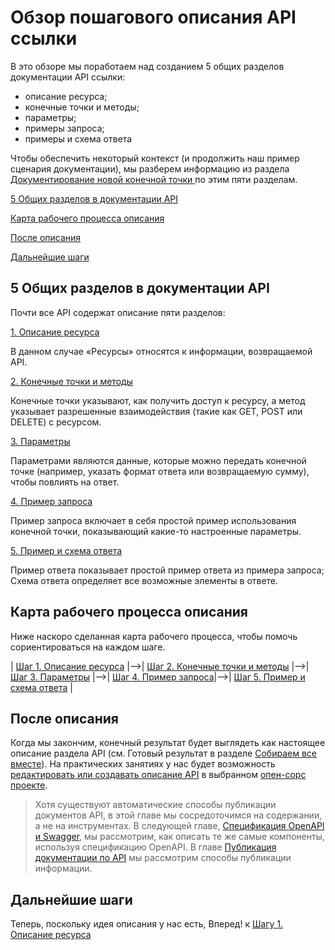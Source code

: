 # Обзор пошагового описания API ссылки

В это обзоре мы поработаем над созданием 5 общих разделов документации API ссылки:

- описание ресурса;
- конечные точки и методы;
- параметры;
- примеры запроса;
- примеры и схема ответа

Чтобы обеспечить некоторый контекст (и продолжить наш пример сценария документации), мы разберем информацию из раздела [Документирование новой конечной точки ](https://github.com/Starkovden/Documenting_APIs/blob/master/3.%20Documenting%20API%20endpoints/3.1.%20A%20new%20endpoint%20to%20document.md) по этим пяти разделам.

[5 Общих разделов в документации API](#commonSection)

[Карта рабочего процесса описания](#map)

[После описания](#afterTutorial)

[Дальнейшие шаги](#nextSteps)

<a name="commonSection"></a>
## 5 Общих разделов в документации API

Почти все API содержат описание пяти разделов:

[1. Описание ресурса](https://github.com/Starkovden/Documenting_APIs/blob/master/3.%20Documenting%20API%20endpoints/3.3.%20Step%201%20Resourse%20description.md)

В данном случае «Ресурсы» относятся к информации, возвращаемой API.

[2. Конечные точки и методы](https://github.com/Starkovden/Documenting_APIs/blob/master/3.%20Documenting%20API%20endpoints/3.4.%20Step%202%20Endpoints%20and%20methods.md)

Конечные точки указывают, как получить доступ к ресурсу, а метод указывает разрешенные взаимодействия (такие как GET, POST или DELETE) с ресурсом.

[3. Параметры](https://github.com/Starkovden/Documenting_APIs/blob/master/3.%20Documenting%20API%20endpoints/3.5.%20Step%203%20Parameters.md)

Параметрами являются данные, которые можно передать конечной точке (например, указать формат ответа или возвращаемую сумму), чтобы повлиять на ответ.

[4. Пример запроса](https://github.com/Starkovden/Documenting_APIs/blob/master/3.%20Documenting%20API%20endpoints/3.6.%20Step%204%20Request%20example.md)

Пример запроса включает в себя простой пример использования конечной точки, показывающий какие-то настроенные параметры.

[5. Пример и схема ответа](https://github.com/Starkovden/Documenting_APIs/blob/master/3.%20Documenting%20API%20endpoints/3.7.%20Step%205%20Response%20example%20and%20schema.md)

Пример ответа показывает простой пример ответа из примера запроса; Схема ответа определяет все возможные элементы в ответе.

<a name="map"></a>
## Карта рабочего процесса описания

Ниже наскоро сделанная карта рабочего процесса, чтобы помочь сориентироваться на каждом шаге.

| [Шаг 1. Описание ресурса](https://github.com/Starkovden/Documenting_APIs/blob/master/3.%20Documenting%20API%20endpoints/3.3.%20Step%201%20Resourse%20description.md) |-->| [Шаг 2. Конечные точки и методы](https://github.com/Starkovden/Documenting_APIs/blob/master/3.%20Documenting%20API%20endpoints/3.4.%20Step%202%20Endpoints%20and%20methods.md) |-->| [Шаг 3. Параметры](https://github.com/Starkovden/Documenting_APIs/blob/master/3.%20Documenting%20API%20endpoints/3.5.%20Step%203%20Parameters.md) |-->| [Шаг 4. Пример запроса](https://github.com/Starkovden/Documenting_APIs/blob/master/3.%20Documenting%20API%20endpoints/3.6.%20Step%204%20Request%20example.md)|-->| [Шаг 5. Пример и схема ответа](https://github.com/Starkovden/Documenting_APIs/blob/master/3.%20Documenting%20API%20endpoints/3.7.%20Step%205%20Response%20example%20and%20schema.md) |

<a name="afterTutorial"></a>
## После описания

Когда мы закончим, конечный результат будет выглядеть как настоящее описание раздела API (см. Готовый результат в разделе [Собираем все вместе](https://github.com/Starkovden/Documenting_APIs/blob/master/3.%20Documenting%20API%20endpoints/3.8.%20Putting%20it%20all%20together.md)). На практических занятиях у нас будет возможность [редактировать или создавать описание API](https://github.com/Starkovden/Documenting_APIs/blob/master/3.%20Documenting%20API%20endpoints/3.10.%20Activity%20Evaluate%20API%20referense%20docs%20for%20core%20elements.md) в выбранном [опен-сорс проекте](https://github.com/Starkovden/Documenting_APIs/blob/master/3.%20Documenting%20API%20endpoints/3.9.%20Activity%20Find%20an%20open%20source%20project.md).

> Хотя существуют автоматические способы публикации документов API, в этой главе мы сосредоточимся на содержании, а не на инструментах. В следующей главе, [Спецификация OpenAPI и Swagger](https://github.com/Starkovden/Documenting_APIs/tree/master/4.%20OpenAPI%20specification%20and%20Swagger), мы рассмотрим, как описать те же самые компоненты, используя спецификацию OpenAPI. В главе [Публикация документации по API](https://github.com/Starkovden/Documenting_APIs/tree/master/7.%20Publishing%20your%20API%20documentation) мы рассмотрим способы публикации информации.

<a name="nextSteps"></a>
## Дальнейшие шаги

Теперь, поскольку идея описания у нас есть, Вперед! к [Шагу 1. Описание ресурса](https://github.com/Starkovden/Documenting_APIs/blob/master/3.%20Documenting%20API%20endpoints/3.3.%20Step%201%20Resourse%20description.md)
